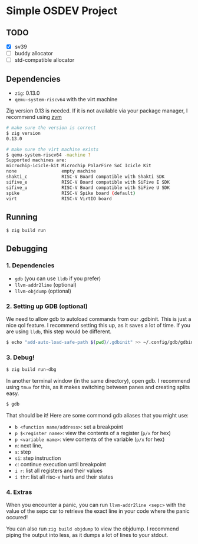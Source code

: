 # Simple OSDEV Project

## TODO

- [x] sv39
- [ ] buddy allocator
- [ ] std-compatible allocator

## Dependencies

- `zig`: 0.13.0
- `qemu-system-riscv64` with the virt machine

Zig version 0.13 is needed. If it is not available via your package manager, I
recommend using [zvm](https://www.zvm.app/)

```sh
# make sure the version is correct
$ zig version
0.13.0
```

```sh
# make sure the virt machine exists
$ qemu-system-riscv64 -machine ?
Supported machines are:
microchip-icicle-kit Microchip PolarFire SoC Icicle Kit
none                 empty machine
shakti_c             RISC-V Board compatible with Shakti SDK
sifive_e             RISC-V Board compatible with SiFive E SDK
sifive_u             RISC-V Board compatible with SiFive U SDK
spike                RISC-V Spike board (default)
virt                 RISC-V VirtIO board
```

## Running

```sh
$ zig build run
```

## Debugging

### 1. Dependencies

- `gdb` (you can use `lldb` if you prefer)
- `llvm-addr2line` (optional)
- `llvm-objdump` (optional)

### 2. Setting up GDB (optional)

We need to allow gdb to autoload commands from our .gdbinit. This is just a
nice qol feature. I recommend setting this up, as it saves a lot of time. If
you are using `lldb`, this step would be different.

```sh
$ echo "add-auto-load-safe-path $(pwd)/.gdbinit" >> ~/.config/gdb/gdbinit
```

### 3. Debug!

```sh
$ zig build run-dbg
```
In another terminal window (in the same directory), open gdb. I recommend using
`tmux` for this, as it makes switching between panes and creating splits easy.

```sh
$ gdb
```

That should be it! Here are some commond gdb aliases that you might use:
- `b <function name/address>`: set a breakpoint
- `p $<register name>`: view the contents of a register (`p/x` for hex)
- `p <variable name>`: view contents of the variable (`p/x` for hex)
- `n`: next line, 
- `s`: step
- `si`: step instruction
- `c`: continue execution until breakpoint
- `i r`: list all registers and their values
- `i thr`: list all risc-v harts and their states

### 4. Extras

When you encounter a panic, you can run `llvm-addr2line <sepc>` with the value
of the sepc csr to retrieve the exact line in your code where the panic occured!

You can also run `zig build objdump` to view the objdump. I recommend piping
the output into less, as it dumps a lot of lines to your stdout.
